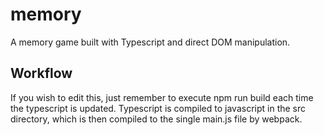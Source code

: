 # memory
A memory game built with Typescript and direct DOM manipulation.

## Workflow
If you wish to edit this, just remember to execute npm run build each time the typescript is updated. Typescript is compiled to javascript in the src directory, which is then compiled to the single main.js file by webpack.
